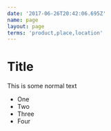 ```yaml
---
date: '2017-06-26T20:42:06.695Z'
name: page
layout: page
terms: 'product,place,location'
---
```

# <a id="_j2iibokd6wwa"></a>Title

This is some normal text

*   One
*   Two
*   Three
*   Four